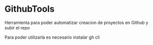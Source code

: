 # GithubTools
Herramienta para poder automatizar creacion de proyectos en Github y subir el repo

Para poder utilizarla es necesario instalar gh cli
